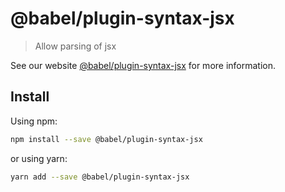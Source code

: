 # @babel/plugin-syntax-jsx

> Allow parsing of jsx

See our website [@babel/plugin-syntax-jsx](https://new.babeljs.io/docs/en/next/babel-plugin-syntax-jsx.html) for more information.

## Install

Using npm:

```sh
npm install --save @babel/plugin-syntax-jsx
```

or using yarn:

```sh
yarn add --save @babel/plugin-syntax-jsx
```
